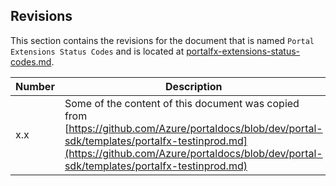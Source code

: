 <a name="portalfxExtensionsStatusCodeRevisions"></a>
<!-- link to this document is [portalfx-extensions-status-codes-revisions.md]()
-->


## Revisions

This section contains the revisions for the document that is named `Portal Extensions Status Codes` and is located at 
[portalfx-extensions-status-codes.md](portalfx-extensions-status-codes.md).

<!-- TODO: Do we always want to retain the link, or the document name? We need a consistent way to track how the content has moved from doc to doc.  The word "copied" can be changed to "removed" when the content in the original doc is replaced with a link to this one. -->

<!--  TODO: This content may belong in a Change Tracking section instead, leaving the  revisions section to record changes to the overall product instead of the documents that are associated with it. -->

| Number | Description |
| --- | --- |
| x.x |  Some of the  content of this document was copied from [https://github.com/Azure/portaldocs/blob/dev/portal-sdk/templates/portalfx-testinprod.md](https://github.com/Azure/portaldocs/blob/dev/portal-sdk/templates/portalfx-testinprod.md) |